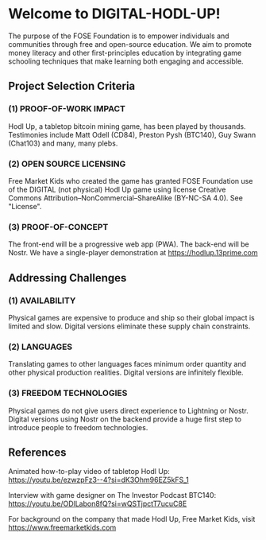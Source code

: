 # Welcome to DIGITAL-HODL-UP!

The purpose of the FOSE Foundation is to empower individuals and communities through free and open-source education. We aim to promote money literacy and other first-principles education by integrating game schooling techniques that make learning both engaging and accessible.

## Project Selection Criteria

### (1) PROOF-OF-WORK IMPACT

Hodl Up, a tabletop bitcoin mining game, has been played by thousands. Testimonies include Matt Odell (CD84), Preston Pysh (BTC140), Guy Swann (Chat103) and many, many plebs. 

### (2) OPEN SOURCE LICENSING

Free Market Kids who created the game has granted FOSE Foundation use of the DIGITAL (not physical) Hodl Up game using license Creative Commons Attribution–NonCommercial–ShareAlike (BY-NC-SA 4.0). See "License".  

### (3) PROOF-OF-CONCEPT

The front-end will be a progressive web app (PWA). The back-end will be Nostr. We have a single-player demonstration at https://hodlup.13prime.com

## Addressing Challenges

### (1) ﻿﻿﻿﻿AVAILABILITY

Physical games are expensive to produce and ship so their global impact is limited and slow. Digital versions eliminate these supply chain constraints.

### (2) ﻿﻿﻿﻿LANGUAGES 

Translating games to other languages faces minimum order quantity and other physical production realities. Digital versions are infinitely flexible.

### ﻿﻿﻿﻿(3) FREEDOM TECHNOLOGIES  

Physical games do not give users direct experience to Lightning or Nostr. Digital versions using Nostr on the backend provide a huge first step to introduce people to freedom technologies.

## References

Animated how-to-play video of tabletop Hodl Up:  https://youtu.be/ezwzpFz3--4?si=dK3Ohm96EZ5kFS_1

Interview with game designer on The Investor Podcast BTC140: https://youtu.be/ODlLabon8fQ?si=wQSTjpctT7ucuC8E

For background on the company that made Hodl Up, Free Market Kids, visit https://www.freemarketkids.com

